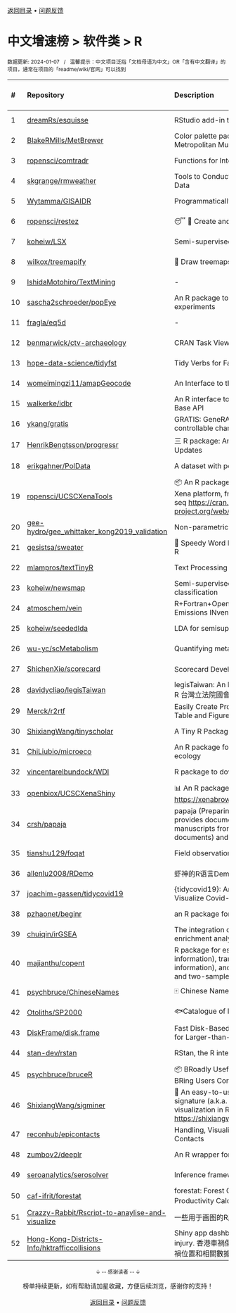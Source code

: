 <a href="https://gitee.com/GrowingGit/GitHub-Chinese-Top-Charts#github中文排行榜">返回目录</a> • <a href="/content/docs/feedback.md">问题反馈</a>

# 中文增速榜 > 软件类 > R
<sub>数据更新: 2024-01-07&nbsp;&nbsp;&nbsp;/&nbsp;&nbsp;&nbsp;温馨提示：中文项目泛指「文档母语为中文」OR「含有中文翻译」的项目，通常在项目的「readme/wiki/官网」可以找到</sub>

|#|Repository|Description|Stars|Average daily growth|Updated|
|:-|:-|:-|:-|:-|:-|
|1|[dreamRs/esquisse](https://github.com/dreamRs/esquisse)|RStudio add-in to make plots interactively with ggplot2|1700|1|2023-11-24|
|2|[BlakeRMills/MetBrewer](https://github.com/BlakeRMills/MetBrewer)|Color palette package in R inspired by works at the Metropolitan Museum of Art in New York|997|1|2023-09-30|
|3|[ropensci/comtradr](https://github.com/ropensci/comtradr)|Functions for Interacting with the UN Comtrade API|56|0|2023-12-23|
|4|[skgrange/rmweather](https://github.com/skgrange/rmweather)|Tools to Conduct Meteorological Normalisation on Air Quality Data|43|0|2023-11-21|
|5|[Wytamma/GISAIDR](https://github.com/Wytamma/GISAIDR)|Programmatically interact with the GISAID database.|62|0|2023-12-15|
|6|[ropensci/restez](https://github.com/ropensci/restez)|:sleeping: :open_file_folder: Create and Query a Local Copy of GenBank in R|24|0|2023-10-25|
|7|[koheiw/LSX](https://github.com/koheiw/LSX)|Semi-supervised algorithm for document scaling|52|0|2023-12-20|
|8|[wilkox/treemapify](https://github.com/wilkox/treemapify)|🌳 Draw treemaps in ggplot2|207|0|2023-10-17|
|9|[IshidaMotohiro/TextMining](https://github.com/IshidaMotohiro/TextMining)|-|18|0|2023-11-02|
|10|[sascha2schroeder/popEye](https://github.com/sascha2schroeder/popEye)|An R package to analyze eye-tracking data from reading experiments|17|0|2024-01-03|
|11|[fragla/eq5d](https://github.com/fragla/eq5d)|-|18|0|2024-01-05|
|12|[benmarwick/ctv-archaeology](https://github.com/benmarwick/ctv-archaeology)|CRAN Task View: Archaeological Science|140|0|2023-12-12|
|13|[hope-data-science/tidyfst](https://github.com/hope-data-science/tidyfst)|Tidy Verbs for Fast Data Manipulation|94|0|2023-07-21|
|14|[womeimingzi11/amapGeocode](https://github.com/womeimingzi11/amapGeocode)|An Interface to the AutoNavi Maps API Geocoding Services|11|0|2023-10-31|
|15|[walkerke/idbr](https://github.com/walkerke/idbr)|An R interface to the US Census Bureau International Data Base API|57|0|2023-08-14|
|16|[ykang/gratis](https://github.com/ykang/gratis)|GRATIS: GeneRAting TIme Series with diverse and controllable characteristics|74|0|2023-08-29|
|17|[HenrikBengtsson/progressr](https://github.com/HenrikBengtsson/progressr)|三 R package: An Inclusive, Unifying API for Progress Updates|271|0|2023-12-12|
|18|[erikgahner/PolData](https://github.com/erikgahner/PolData)|A dataset with political datasets|480|0|2023-12-16|
|19|[ropensci/UCSCXenaTools](https://github.com/ropensci/UCSCXenaTools)|:package: An R package for accessing genomics data from UCSC Xena platform, from cancer multi-omics to single-cell RNA-seq https://cran.r-project.org/web/packages/UCSCXenaTools/|93|0|2023-08-21|
|20|[gee-hydro/gee_whittaker_kong2019_validation](https://github.com/gee-hydro/gee_whittaker_kong2019_validation)|Non-parametric weighted Whittaker smoothing|30|0|2023-09-17|
|21|[gesistsa/sweater](https://github.com/gesistsa/sweater)|👚 Speedy Word Embedding Association Test & Extras using R|26|0|2023-11-10|
|22|[mlampros/textTinyR](https://github.com/mlampros/textTinyR)|Text Processing for Small or Big Data Files in R|37|0|2023-12-05|
|23|[koheiw/newsmap](https://github.com/koheiw/newsmap)|Semi-supervised algorithm for geographical document classification|56|0|2023-10-07|
|24|[atmoschem/vein](https://github.com/atmoschem/vein)| R+Fortran+OpenMP package to estimate Vehicular Emissions INventories VEIN. |42|0|2023-09-27|
|25|[koheiw/seededlda](https://github.com/koheiw/seededlda)|LDA for semisupervised topic modeling|64|0|2023-07-19|
|26|[wu-yc/scMetabolism](https://github.com/wu-yc/scMetabolism)|Quantifying metabolism activity at the single-cell resolution|68|0|2023-11-25|
|27|[ShichenXie/scorecard](https://github.com/ShichenXie/scorecard)|Scorecard Development in R, 评分卡|157|0|2023-09-14|
|28|[davidycliao/legisTaiwan](https://github.com/davidycliao/legisTaiwan)|legisTaiwan: An Interface to Access Taiwan Legislative API in R 台灣立法院國會系統 API |21|0|2023-10-31|
|29|[Merck/r2rtf](https://github.com/Merck/r2rtf)|Easily Create Production-Ready Rich Text Format (RTF) Table and Figure|71|0|2023-10-26|
|30|[ShixiangWang/tinyscholar](https://github.com/ShixiangWang/tinyscholar)|A Tiny R Package to Get and Show Google Scholar Profile|8|0|2024-01-05|
|31|[ChiLiubio/microeco](https://github.com/ChiLiubio/microeco)|An R package for data analysis in microbial community ecology|152|0|2024-01-03|
|32|[vincentarelbundock/WDI](https://github.com/vincentarelbundock/WDI)|R package to download World Bank data|194|0|2023-11-23|
|33|[openbiox/UCSCXenaShiny](https://github.com/openbiox/UCSCXenaShiny)|📊 An R package for interactively exploring UCSC Xena https://xenabrowser.net/datapages/|79|0|2024-01-06|
|34|[crsh/papaja](https://github.com/crsh/papaja)|papaja (Preparing APA Journal Articles) is an R package that provides document formats to produce complete APA manuscripts from RMarkdown-files (PDF and Word documents) and helper functions that facil ...|615|0|2023-12-18|
|35|[tianshu129/foqat](https://github.com/tianshu129/foqat)|Field observation quick analysis toolkit|31|0|2023-10-01|
|36|[allenlu2008/RDemo](https://github.com/allenlu2008/RDemo)|虾神的R语言Demo|34|0|2023-09-05|
|37|[joachim-gassen/tidycovid19](https://github.com/joachim-gassen/tidycovid19)|{tidycovid19}: An R Package to Download, Tidy and Visualize Covid-19 Related Data|144|0|2024-01-06|
|38|[pzhaonet/beginr](https://github.com/pzhaonet/beginr)|an R package for beginners|15|0|2023-07-09|
|39|[chuiqin/irGSEA](https://github.com/chuiqin/irGSEA)|The integration of single cell rank-based gene set enrichment analysis|65|0|2024-01-02|
|40|[majianthu/copent](https://github.com/majianthu/copent)|R package for estimating copula entropy (mutual information), transfer entropy (conditional mutual information), and the statistic for multivariate normality test and two-sample test|38|0|2023-08-05|
|41|[psychbruce/ChineseNames](https://github.com/psychbruce/ChineseNames)|🀄 Chinese Name Database (1930-2008).|123|0|2023-09-27|
|42|[Otoliths/SP2000](https://github.com/Otoliths/SP2000)|🐟Catalogue of Life toolkit for R|11|0|2023-11-29|
|43|[DiskFrame/disk.frame](https://github.com/DiskFrame/disk.frame)|Fast Disk-Based Parallelized Data Manipulation Framework for Larger-than-RAM Data|591|0|2023-08-01|
|44|[stan-dev/rstan](https://github.com/stan-dev/rstan)|RStan, the R interface to Stan|982|0|2024-01-06|
|45|[psychbruce/bruceR](https://github.com/psychbruce/bruceR)|📦 BRoadly Useful Convenient and Efficient R functions that BRing Users Concise and Elegant R data analyses.|139|0|2023-10-01|
|46|[ShixiangWang/sigminer](https://github.com/ShixiangWang/sigminer)|🌲 An easy-to-use and scalable toolkit for genomic alteration signature (a.k.a. mutational signature) analysis and visualization in R https://shixiangwang.github.io/sigminer/reference/index.html|121|0|2024-01-03|
|47|[reconhub/epicontacts](https://github.com/reconhub/epicontacts)|Handling, Visualisation and Analysis of Epidemiological Contacts|14|0|2023-10-26|
|48|[zumbov2/deeplr](https://github.com/zumbov2/deeplr)|An R wrapper for the DeepL Translator API|31|0|2023-11-03|
|49|[seroanalytics/serosolver](https://github.com/seroanalytics/serosolver)|Inference framework for serological data|14|0|2023-10-03|
|50|[caf-ifrit/forestat](https://github.com/caf-ifrit/forestat)|forestat: Forest Carbon Sequestration and Potential Productivity Calculation 森林碳汇计量和潜力计算|6|0|2023-10-10|
|51|[Crazzy-Rabbit/Rscript-to-anaylise-and-visualize](https://github.com/Crazzy-Rabbit/Rscript-to-anaylise-and-visualize)|一些用于画图的R脚本|6|0|2023-10-12|
|52|[Hong-Kong-Districts-Info/hktrafficcollisions](https://github.com/Hong-Kong-Districts-Info/hktrafficcollisions)|Shiny app dashboard of HK traffic collisions that result in injury.   香港車禍傷亡資料庫：利用互動地圖和儀表版，將香港車禍位置和相關數據可視化。|6|0|2024-01-06|

<div align="center">
    <p><sub>↓ -- 感谢读者 -- ↓</sub></p>
    榜单持续更新，如有帮助请加星收藏，方便后续浏览，感谢你的支持！
</div>

<br/>

<div align="center"><a href="https://gitee.com/GrowingGit/GitHub-Chinese-Top-Charts#github中文排行榜">返回目录</a> • <a href="/content/docs/feedback.md">问题反馈</a></div>
